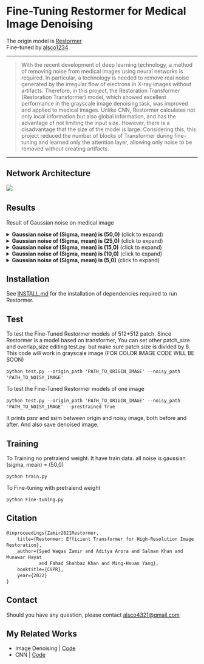 
# Fine-Tuning Restormer for Medical Image Denoising

The origin model is [Restormer](https://github.com/swz30/Restormer)   
Fine-tuned by [alsco1234](https://github.com/alsco1234/)

<hr />

> With the recent development of deep learning technology, a method of removing noise from medical images using neural networks is required. In particular, a technology is needed to remove real noise generated by the irregular flow of electrons in X-ray images without artifacts. Therefore, in this project, the Restoration Transformer (Restoration Transformer) model, which showed excellent performance in the grayscale image denoising task, was improved and applied to medical images. Unlike CNN, Restormer calculates not only local information but also global information, and has the advantage of not limiting the input size. However, there is a disadvantage that the size of the model is large. Considering this, this project reduced the number of blocks of Transformer during fine-tuning and learned only the attention layer, allowing only noise to be removed without creating artifacts.
<hr />

## Network Architecture

<img src = "https://i.imgur.com/ulLoEig.png"> 

## Results
Result of Gaussian noise on medical image

<details>
<summary><strong>Gaussian noise of (Sigma, mean) is (50,0)</strong> (click to expand) </summary>
<img src = ./docs/result_sig50.png> 
</details>

<details>
<summary><strong>Gaussian noise of (Sigma, mean) is (25,0)</strong> (click to expand) </summary>
<img src = ./docs/result_sig25.png> 
</details>

<details>
<summary><strong>Gaussian noise of (Sigma, mean) is (15,0)</strong> (click to expand) </summary>
<img src = ./docs/result_sig15.png> 
</details>

<details>
<summary><strong>Gaussian noise of (Sigma, mean) is (10,0)</strong> (click to expand) </summary>
<img src = ./docs/result_sig10.png> 
</details>

<details>
<summary><strong>Gaussian noise of (Sigma, mean) is (5,0)</strong> (click to expand) </summary>
<img src = ./docs/result_sig5.png> 
</details>

## Installation

See [INSTALL.md](INSTALL.md) for the installation of dependencies required to run Restormer.

## Test

To test the Fine-Tuned Restormer models of 512*512 patch. Since Restormer is a model based on transformer, You can set other patch_size and overlap_size editing test.py. but make sure patch size is divided by 8. This code will work in grayscale image (FOR COLOR IMAGE CODE WILL BE SOON)
```
python test.py --origin_path 'PATH_TO_ORIGIN_IMAGE' --noisy_path 'PATH_TO_NOISY_IMAGE'
```
To test the Fine-Tuned Restormer models of one image
```
python test.py --origin_path 'PATH_TO_ORIGIN_IMAGE' --noisy_path 'PATH_TO_NOISY_IMAGE' --prestrained True
```
It prints psnr and ssim between origin and noisy image, both before and after. And also save denoised image.

## Training
To Training no pretraiend weight. It have train data. all noise is gaussian (sigma, mean) = (50,0)
```
python train.py
```
To Fine-tuning with pretraiend weight
```
python Fine-tuning.py
```


## Citation

    @inproceedings{Zamir2021Restormer,
        title={Restormer: Efficient Transformer for High-Resolution Image Restoration}, 
        author={Syed Waqas Zamir and Aditya Arora and Salman Khan and Munawar Hayat 
                and Fahad Shahbaz Khan and Ming-Hsuan Yang},
        booktitle={CVPR},
        year={2022}
    }


## Contact
Should you have any question, please contact alsco4321@gmail.com


## My Related Works
- Image Denoising | [Code](https://github.com/alsco1234/Image_Denoising) 
- CNN | [Code](https://github.com/alsco1234/CNN)